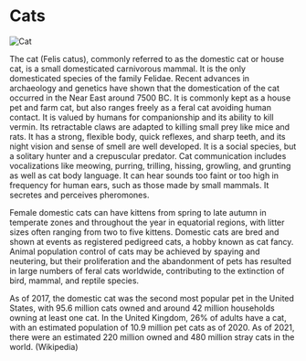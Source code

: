 # Cats

![Cat](https://images.contentful.com/e43mbx7oxv8s/dTeQVZbR72uiYkEAYKyUS/bd3825a93aace2c7b368a7a742b1000f/000122_ZV_SCSW_HeroImages_1900x1024_D1.jpg)

The cat (Felis catus), commonly referred to as the domestic cat or house cat, is a small domesticated carnivorous mammal. It is the only domesticated species of the family Felidae. Recent advances in archaeology and genetics have shown that the domestication of the cat occurred in the Near East around 7500 BC. It is commonly kept as a house pet and farm cat, but also ranges freely as a feral cat avoiding human contact. It is valued by humans for companionship and its ability to kill vermin. Its retractable claws are adapted to killing small prey like mice and rats. It has a strong, flexible body, quick reflexes, and sharp teeth, and its night vision and sense of smell are well developed. It is a social species, but a solitary hunter and a crepuscular predator. Cat communication includes vocalizations like meowing, purring, trilling, hissing, growling, and grunting as well as cat body language. It can hear sounds too faint or too high in frequency for human ears, such as those made by small mammals. It secretes and perceives pheromones.

Female domestic cats can have kittens from spring to late autumn in temperate zones and throughout the year in equatorial regions, with litter sizes often ranging from two to five kittens. Domestic cats are bred and shown at events as registered pedigreed cats, a hobby known as cat fancy. Animal population control of cats may be achieved by spaying and neutering, but their proliferation and the abandonment of pets has resulted in large numbers of feral cats worldwide, contributing to the extinction of bird, mammal, and reptile species.

As of 2017, the domestic cat was the second most popular pet in the United States, with 95.6 million cats owned and around 42 million households owning at least one cat. In the United Kingdom, 26% of adults have a cat, with an estimated population of 10.9 million pet cats as of 2020. As of 2021, there were an estimated 220 million owned and 480 million stray cats in the world. (Wikipedia)
